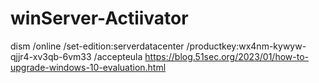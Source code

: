 # winServer-Actiivator

dism /online /set-edition:serverdatacenter /productkey:wx4nm-kywyw-qjjr4-xv3qb-6vm33 /accepteula
https://blog.51sec.org/2023/01/how-to-upgrade-windows-10-evaluation.html
